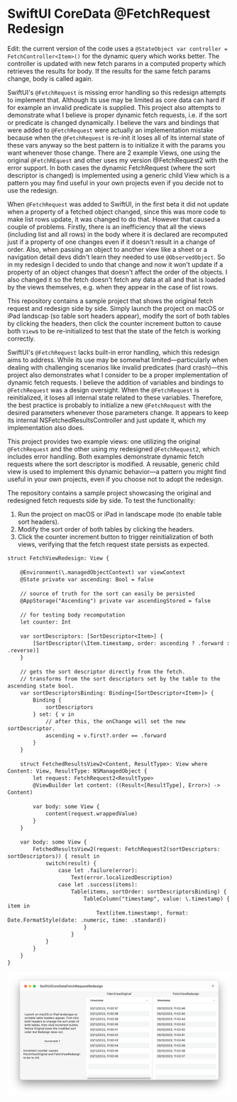 # SwiftUI CoreData @FetchRequest Redesign

Edit: the current version of the code uses a `@StateObject var controller = FetchController<Item>()` for the dynamic query which works better. The controller is updated with new fetch params in a computed property which retrieves the results for body. If the results for the same fetch params change, body is called again.

SwiftUI's `@FetchRequest` is missing error handling so this redesign attempts to implement that. Although its use may be limited as core data can hard if for example an invalid predicate is supplied. This project also attempts to demonstrate what I believe is proper dynamic fetch requests, i.e. if the sort or predicate is changed dynamically. I believe the vars and bindings that were added to `@FetchRequest` were actually an implementation mistake because when the `@FetchRequest` is re-init it loses all of its internal state of these vars anyway so the best pattern is to initialize it with the params you want whenever those change. There are 2 example Views, one using the original `@FetchREquest` and other uses my version @FetchRequest2 with the error support. In both cases the dynamic FetchRequest (where the sort descriptor is changed) is implemented using a generic child View which is a pattern you may find useful in your own projects even if you decide not to use the redesign.

When `@FetchRequest` was added to SwiftUI, in the first beta it did not update when a property of a fetched object changed, since this was more code to make list rows update, it was changed to do that. However that caused a couple of problems. Firstly, there is an inefficiency that all the views (including list and all rows) in the body where it is declared are recomputed just if a property of one changes even if it doesn't result in a change of order. Also, when passing an object to another view like a sheet or a navigation detail devs didn't learn they needed to use `@ObservedObject`. So in my redesign I decided to undo that change and now it won't update if a property of an object changes that doesn't affect the order of the objects. I also changed it so the fetch doesn't fetch any data at all and that is loaded by the views themselves, e.g. when they appear in the case of list rows.

This repository contains a sample project that shows the original fetch request and redesign side by side. Simply launch the project on macOS or iPad landscap (so table sort headers appear), modify the sort of both tables by clicking the headers, then click the counter increment button to cause both `View`s to be re-initialized to test that the state of the fetch is working correctly.



SwiftUI's `@FetchRequest` lacks built-in error handling, which this redesign aims to address. While its use may be somewhat limited—particularly when dealing with challenging scenarios like invalid predicates (hard crash)—this project also demonstrates what I consider to be a proper implementation of dynamic fetch requests. I believe the addition of variables and bindings to `@FetchRequest` was a design oversight. When the `@FetchRequest` is reinitialized, it loses all internal state related to these variables. Therefore, the best practice is probably to initialize a new `@FetchRequest` with the desired parameters whenever those parameters change. It appears to keep its internal NSFetchedResultsController and just update it, which my implementation also does.

This project provides two example views: one utilizing the original `@FetchRequest` and the other using my redesigned `@FetchRequest2`, which includes error handling. Both examples demonstrate dynamic fetch requests where the sort descriptor is modified. A reusable, generic child view is used to implement this dynamic behavior—a pattern you might find useful in your own projects, even if you choose not to adopt the redesign.

The repository contains a sample project showcasing the original and redesigned fetch requests side by side. To test the functionality:

1. Run the project on macOS or iPad in landscape mode (to enable table sort headers).
2. Modify the sort order of both tables by clicking the headers.
3. Click the counter increment button to trigger reinitialization of both views, verifying that the fetch request state persists as expected.

```
struct FetchViewRedesign: View {
    
    @Environment(\.managedObjectContext) var viewContext
    @State private var ascending: Bool = false
    
    // source of truth for the sort can easily be persisted
    @AppStorage("Ascending") private var ascendingStored = false
    
    // for testing body recomputation
    let counter: Int
    
    var sortDescriptors: [SortDescriptor<Item>] {
        [SortDescriptor(\Item.timestamp, order: ascending ? .forward : .reverse)]
    }
    
    // gets the sort descriptor directly from the fetch.
    // transforms from the sort descriptors set by the table to the ascending state bool.
    var sortDescriptorsBinding: Binding<[SortDescriptor<Item>]> {
        Binding {
            sortDescriptors
        } set: { v in
            // after this, the onChange will set the new sortDescriptor.
            ascending = v.first?.order == .forward
        }
    }

    struct FetchedResultsView2<Content, ResultType>: View where Content: View, ResultType: NSManagedObject {
        let request: FetchRequest2<ResultType>
        @ViewBuilder let content: ((Result<[ResultType], Error>) -> Content)
        
        var body: some View {
            content(request.wrappedValue)
        }
    }
    
    var body: some View {
        FetchedResultsView2(request: FetchRequest2(sortDescriptors: sortDescriptors)) { result in
            switch(result) {
                case let .failure(error):
                    Text(error.localizedDescription)
                case let .success(items):
                    Table(items, sortOrder: sortDescriptorsBinding) {
                        TableColumn("timestamp", value: \.timestamp) { item in
                            Text(item.timestamp!, format: Date.FormatStyle(date: .numeric, time: .standard))
                        }
                    }
            }
        }
    }
}
```

![Screenshot](/Screenshots/Screenshot.png)